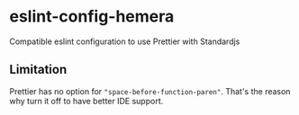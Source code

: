 # eslint-config-hemera

Compatible eslint configuration to use Prettier with Standardjs

## Limitation

Prettier has no option for `"space-before-function-paren"`. That's the reason why turn it off to have better IDE support.